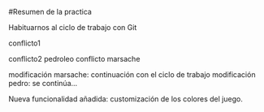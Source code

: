#Resumen de la practica

Habituarnos al ciclo de trabajo con Git

conflicto1

conflicto2 pedroleo
conflicto marsache

modificación marsache: continuación con el ciclo de trabajo
modificación pedro: se continúa...

Nueva funcionalidad añadida: customización de los colores del juego.